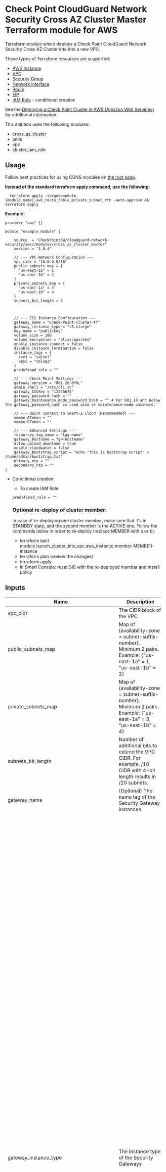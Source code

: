 # Check Point CloudGuard Network Security Cross AZ Cluster Master Terraform module for AWS

Terraform module which deploys a Check Point CloudGuard Network Security Cross AZ Cluster into into a new VPC.

These types of Terraform resources are supported:
* [AWS Instance](https://www.terraform.io/docs/providers/aws/r/instance.html)
* [VPC](https://www.terraform.io/docs/providers/aws/r/vpc.html)
* [Security Group](https://www.terraform.io/docs/providers/aws/r/security_group.html)
* [Network interface](https://www.terraform.io/docs/providers/aws/r/network_interface.html)
* [Route](https://www.terraform.io/docs/providers/aws/r/route.html)
* [EIP](https://www.terraform.io/docs/providers/aws/r/eip.html)
* [IAM Role](https://www.terraform.io/docs/providers/aws/r/iam_role.html) - conditional creation

See the [Deploying a Check Point Cluster in AWS (Amazon Web Services)](https://sc1.checkpoint.com/documents/IaaS/WebAdminGuides/EN/CP_CloudGuard_for_AWS_Cross_AZ_Cluster/Default.htm) for additional information

This solution uses the following modules:
- cross_az_cluster
- amis
- vpc
- cluster_iam_role

## Usage
Follow best practices for using CGNS modules on [the root page](https://registry.terraform.io/modules/checkpointsw/cloudguard-network-security/aws/latest#:~:text=Best%20Practices%20for%20Using%20Our%20Modules).

**Instead of the standard terraform apply command, use the following:**
```
  terraform apply -target=module.{module_name}.aws_route_table.private_subnet_rtb -auto-approve && terraform apply 
  ```

**Example:**
```
provider "aws" {}

module "example_module" {

    source  = "CheckPointSW/cloudguard-network-security/aws//modules/cross_az_cluster_master"
    version = "1.0.4"

    // --- VPC Network Configuration ---
    vpc_cidr = "10.0.0.0/16"
    public_subnets_map = {
      "us-east-1a" = 1
      "us-east-1b" = 2
    }
    private_subnets_map = {
      "us-east-1a" = 3
      "us-east-1b" = 4
    }
    subnets_bit_length = 8


    
    // --- EC2 Instance Configuration ---
    gateway_name = "Check-Point-Cluster-tf"
    gateway_instance_type = "c5.xlarge"
    key_name = "publickey"
    volume_size = 100
    volume_encryption = "alias/aws/ebs"
    enable_instance_connect = false
    disable_instance_termination = false
    instance_tags = {
      key1 = "value1"
      key2 = "value2"
    }
    predefined_role = ""

    // --- Check Point Settings ---
    gateway_version = "R81.20-BYOL"
    admin_shell = "/etc/cli.sh"
    gateway_SICKey = "12345678"
    gateway_password_hash = ""
    gateway_maintenance_mode_password_hash = "" # For R81.10 and below the gateway_password_hash is used also as maintenance-mode password.

    // --- Quick connect to Smart-1 Cloud (Recommended) ---
    memberAToken = ""
    memberBToken = ""
  
    // --- Advanced Settings ---
    resources_tag_name = "tag-name"
    gateway_hostname = "gw-hostname"
    allow_upload_download = true
    enable_cloudwatch = false
    gateway_bootstrap_script = "echo 'this is bootstrap script' > /home/admin/bootstrap.txt"
    primary_ntp = ""
    secondary_ntp = ""
}
  ```

- Conditional creation
  - To create IAM Role:
  ```
  predefined_role = ""
  ```

  ### Optional re-deploy of cluster member:
  In case of re-deploying one cluster member, make sure that it's in STANDBY state, and the second member is the ACTIVE one.
  Follow the commands below in order to re-deploy (replace MEMBER with a or b):
  - terraform taint module.launch_cluster_into_vpc.aws_instance.member-MEMBER-instance
  - terraform plan (review the changes)
  - terraform apply
  - In Smart Console: reset SIC with the re-deployed member and install policy

## Inputs

| Name                                   | Description                                                                                                                                                 | Type         | Allowed Values                                                                                         |
|----------------------------------------|-------------------------------------------------------------------------------------------------------------------------------------------------------------|--------------|-------------------------------------------------------------------------------------------------------|
| vpc_cidr                               | The CIDR block of the VPC                                                                                                                                  | string       |                                                                                                    |
| public_subnets_map                     | Map of {availability-zone = subnet-suffix-number}. Minimum 2 pairs. Example: {"us-east-1a" = 1, "us-east-1b" = 2}                                           | map          |                                                                                                    |
| private_subnets_map                    | Map of {availability-zone = subnet-suffix-number}. Minimum 2 pairs. Example: {"us-east-1a" = 3, "us-east-1b" = 4}                                           | map          |                                                                                                    |
| subnets_bit_length                     | Number of additional bits to extend the VPC CIDR. For example, /16 CIDR with 4-bit length results in /20 subnets.                                           | number       |                                                                                                    |
| gateway_name                           | (Optional) The name tag of the Security Gateway instances                                                                                                  | string       | **Default:** Check-Point-Cluster-tf                                                          |
| gateway_instance_type                  | The instance type of the Security Gateways                                                                                                                 | string       | - c4.large <br/> - c4.xlarge <br/> - c5.large <br/> - c5.xlarge <br/> - c5.2xlarge <br/> - c5.4xlarge <br/> - c5.9xlarge <br/> - c5.12xlarge <br/> - c5.18xlarge <br/> - c5.24xlarge <br/> - c5n.large <br/> - c5n.xlarge <br/> - c5n.2xlarge <br/> - c5n.4xlarge <br/> - c5n.9xlarge <br/>  - c5n.18xlarge <br/>  - c5d.large <br/> - c5d.xlarge <br/> - c5d.2xlarge <br/> - c5d.4xlarge <br/> - c5d.9xlarge <br/> - c5d.12xlarge <br/>  - c5d.18xlarge <br/>  - c5d.24xlarge <br/> - m5.large <br/> - m5.xlarge <br/> - m5.2xlarge <br/> - m5.4xlarge <br/> - m5.8xlarge <br/> - m5.12xlarge <br/> - m5.16xlarge <br/> - m5.24xlarge <br/> - m6i.large <br/> - m6i.xlarge <br/> - m6i.2xlarge <br/> - m6i.4xlarge <br/> - m6i.8xlarge <br/> - m6i.12xlarge <br/> - m6i.16xlarge <br/> - m6i.24xlarge <br/> - m6i.32xlarge <br/> - c6i.large <br/> - c6i.xlarge <br/> - c6i.2xlarge <br/> - c6i.4xlarge <br/> - c6i.8xlarge <br/> - c6i.12xlarge <br/> - c6i.16xlarge <br/> - c6i.24xlarge <br/> - c6i.32xlarge <br/> - c6in.large <br/> - c6in.xlarge <br/> - c6in.2xlarge <br/> - c6in.4xlarge <br/> - c6in.8xlarge <br/> - c6in.12xlarge <br/> - c6in.16xlarge <br/> - c6in.24xlarge <br/> - c6in.32xlarge <br/> - r5.large <br/> - r5.xlarge <br/> - r5.2xlarge <br/> - r5.4xlarge <br/> - r5.8xlarge <br/> - r5.12xlarge <br/> - r5.16xlarge <br/> - r5.24xlarge <br/> - r5a.large <br/> - r5a.xlarge <br/> - r5a.2xlarge <br/> - r5a.4xlarge <br/> - r5a.8xlarge <br/> - r5a.12xlarge <br/> - r5a.16xlarge <br/> - r5a.24xlarge <br/> - r5b.large <br/> - r5b.xlarge <br/> - r5b.2xlarge <br/> - r5b.4xlarge <br/> - r5b.8xlarge <br/> - r5b.12xlarge <br/> - r5b.16xlarge <br/> - r5b.24xlarge <br/> - r5n.large <br/> - r5n.xlarge <br/> - r5n.2xlarge <br/> - r5n.4xlarge <br/> - r5n.8xlarge <br/> - r5n.12xlarge <br/> - r5n.16xlarge <br/> - r5n.24xlarge <br/> - r6i.large <br/> - r6i.xlarge <br/> - r6i.2xlarge <br/> - r6i.4xlarge <br/> - r6i.8xlarge <br/> - r6i.12xlarge <br/> - r6i.16xlarge <br/> - r6i.24xlarge <br/> - r6i.32xlarge <br/> - m6a.large <br/> - m6a.xlarge <br/> - m6a.2xlarge  <br/> - m6a.4xlarge <br/> - m6a.8xlarge <br/> - m6a.12xlarge <br/> - m6a.16xlarge <br/> - m6a.24xlarge <br/> - m6a.32xlarge <br/> - m6a.48xlarge <br/>**Default:** c5.xlarge                                    |
| key_name                               | The EC2 Key Pair name to allow SSH access to the instance                                                                                                  | string       |                                                                                                    |
| volume_size                            | Root volume size (GB) - minimum 100                                                                                                                       | number       | **Default:** 100                                                                             |
| volume_type                            | General Purpose SSD Volume Type                                                                                                                           | string       | - gp3<br>- gp2<br>**Default:** gp3                                                                  |
| volume_encryption                      | KMS or CMK key identifier. Use key ID, alias, or ARN. Prefix key alias with 'alias/' (e.g., alias/aws/ebs).                                                | string       | **Default:** alias/aws/ebs                                                                   |
| enable_instance_connect                | Enable AWS Instance Connect. [More info](https://aws.amazon.com/about-aws/whats-new/2019/06/introducing-amazon-ec2-instance-connect/)                       | bool         | true/false<br>**Default:** false                                                                    |
| disable_instance_termination           | Prevents accidental termination. Note: Enabling this will prevent proper `terraform destroy`.                                                              | bool         | true/false<br>**Default:** false                                                                    |
| metadata_imdsv2_required               | Set true to deploy the instance with metadata v2 token required                                                                                          | bool         | true/false<br>**Default:** true                                                                     |
| instance_tags                          | (Optional) A map of tags as key-value pairs. Applied to Gateway EC2 Instances                                                                              | map(string)  |                                                                                                    |
| predefined_role                        | (Optional) A predefined IAM role to attach to the cluster profile                                                                                          | string       |                                                                                                    |
| gateway_version                        | Gateway version and license                                                                                                                                | string       | - R81.20-BYOL<br>- R82-BYOL<br>**Default:** R81.20-BYOL                                              |
| admin_shell                            | Set the admin shell to enable advanced command line configuration                                                                                          | string       | - /etc/cli.sh<br>- /bin/bash<br>- /bin/csh<br>**Default:** /etc/cli.sh                               |
| gateway_SICKey                         | The Secure Internal Communication key for trusted connection between Check Point components. Minimum 8 alphanumeric characters.                           | string       |                                                                        |
| gateway_password_hash                  | (Optional) Admin user's password hash.                                                                                                                    | string       |                                                                                                    |
| memberAToken                           | (Recommended) Token for quick connection to Smart-1 Cloud. Follow instructions in SK180501.                                                               | string       |                                                                                                    |
| memberBToken                           | (Recommended) Token for quick connection to Smart-1 Cloud. Follow instructions in SK180501.                                                               | string       |                                                                                                    |
| resources_tag_name                     | (Optional) Name tag prefix of the resources                                                                                                               | string       |                                                                                                    |
| gateway_hostname                       | (Optional) Host name will be appended with member-a/b. Must not contain reserved words. Refer to SK40179.                                                 | string       |                                                                                                    |
| allow_upload_download                  | Automatically download Blade Contracts and other important data.                                                                                          | bool         | true/false<br>**Default:** true                                                                     |
| enable_cloudwatch                      | Report Check Point specific CloudWatch metrics                                                                                                            | bool         | true/false<br>**Default:** false                                                                    |
| gateway_bootstrap_script               | (Optional) Semicolon (;) separated commands to run on the initial boot                                                                                    | string       |                                                                                                    |
| primary_ntp                            | (Optional) IPv4 address of the primary Network Time Protocol server                                                                                       | string       | **Default:** 169.254.169.123                                                                |
| secondary_ntp                          | (Optional) IPv4 address of the secondary Network Time Protocol server                                                                                     | string       | **Default:** 0.pool.ntp.org                                                                 |
| gateway_maintenance_mode_password_hash | (Optional) Password hash for maintenance mode. Follow Check Point's recommendations.                                                                      | string       |                                                                                                    |
 security_rules | List of security rules for ingress and egress.                                                         | list(object({<br/>    direction   = string    <br/>from_port   = any    <br/>to_port     = any <br/>protocol    = any <br/>cidr_blocks = list(any)<br/>}))         | **Default:** []|



## Outputs
To display the outputs defined by the module, create an `outputs.tf` file with the following structure:
```
output "instance_public_ip" {
  value = module.{module_name}.instance_public_ip
}
```
| Name               | Description                                                  |
|--------------------|--------------------------------------------------------------|
| ami_id             | The ami id of the deployed Security Cross AZ Cluster members |
| cluster_public_ip  | The public address of the cluster                            |
| member_a_public_ip | The public address of member A                               |
| member_b_public_ip | The public address of member B                               |
| member_a_ssh       | SSH command to member A                                      |
| member_b_ssh       | SSH command to member B                                      |
| member_a_url       | URL to the member A portal                                   |
| member_b_url       | URL to the member B portal                                   |
